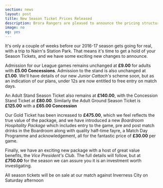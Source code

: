 ```yaml
---
section: news
layout: post
title: New Season Ticket Prices Released
description: Brora Rangers are pleased to announce the pricing structure for tickets for the season 2016-17 
image: no
og: yes
---
```

It's only a couple of weeks before our 2016-17 season gets going for real, with a trip to Nairn's Station Park. That means it's time to get a hold of your Season Tickets, and we have some exciting new changes to announce.

Admission for our League games remains unchanged at **£9.00** for adults with **£5.00 Concessions**. Admission to the stand is also unchanged at **£1.00**. We'll have details of our new *Junior Cattach's* scheme soon, but as an indication of our plans, under 12s are now entitled to free entry on match days.

An Adult Stand Season Ticket also remains at **£140.00**, with the Concession Stand Ticket at **£80.00**. Similarly the Adult Ground Season Ticket is **£125.00** with a **£65.00 Concession**

Our Gold Ticket has been increased to **£475.00**, which we feel reflects the true value of the package, and we have introduced a new *Boardroom Hospitality Package* which includes entry to the game, pre and post match drinks in the Boardroom along with quality half-time fayre, a Match Day Programme and acknowledgement, all for the fantastic price of **£30.00** per game.

Finally, we have an exciting new package with a host of great value benefits, the *Vice President's Club*. The full details will follow, but at **£750.00** for the season we can assure you it is an investment worth investigating.

All season tickets will be on sale at our match against Inverness City on Saturday afternoon